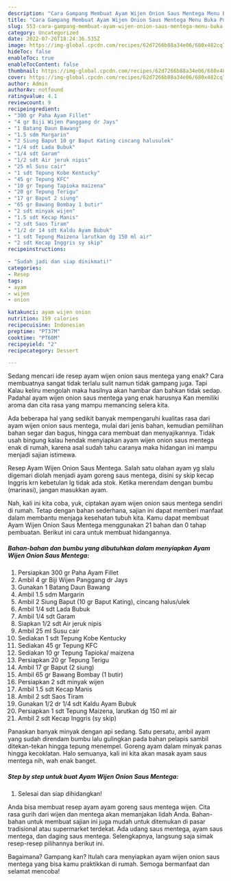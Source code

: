 ```yaml
---
description: "Cara Gampang Membuat Ayam Wijen Onion Saus Mentega Menu Buka Puas"
title: "Cara Gampang Membuat Ayam Wijen Onion Saus Mentega Menu Buka Puas"
slug: 553-cara-gampang-membuat-ayam-wijen-onion-saus-mentega-menu-buka-puas
category: Uncategorized
date: 2022-07-26T18:24:36.535Z
image: https://img-global.cpcdn.com/recipes/62d7266b88a34e06/680x482cq70/ayam-wijen-onion-saus-mentega-foto-resep-utama.jpg
hideToc: false
enableToc: true
enableTocContent: false
thumbnail: https://img-global.cpcdn.com/recipes/62d7266b88a34e06/680x482cq70/ayam-wijen-onion-saus-mentega-foto-resep-utama.jpg
cover: https://img-global.cpcdn.com/recipes/62d7266b88a34e06/680x482cq70/ayam-wijen-onion-saus-mentega-foto-resep-utama.jpg
author: Admin
authorAv: notfound
ratingvalue: 4.1
reviewcount: 9
recipeingredient:
- "300 gr Paha Ayam Fillet"
- "4 gr Biji Wijen Panggang dr Jays"
- "1 Batang Daun Bawang"
- "1.5 sdm Margarin"
- "2 Siung Baput 10 gr Baput Kating cincang halusulek"
- "1/4 sdt Lada Bubuk"
- "1/4 sdt Garam"
- "1/2 sdt Air jeruk nipis"
- "25 ml Susu cair"
- "1 sdt Tepung Kobe Kentucky"
- "45 gr Tepung KFC"
- "10 gr Tepung Tapioka maizena"
- "20 gr Tepung Terigu"
- "17 gr Baput 2 siung"
- "65 gr Bawang Bombay 1 butir"
- "2 sdt minyak wijen"
- "1.5 sdt Kecap Manis"
- "2 sdt Saos Tiram"
- "1/2 dr 14 sdt Kaldu Ayam Bubuk"
- "1 sdt Tepung Maizena larutkan dg 150 ml air"
- "2 sdt Kecap Inggris sy skip"
recipeinstructions:

- "Sudah jadi dan siap dinikmati!"
categories:
- Resep
tags:
- ayam
- wijen
- onion

katakunci: ayam wijen onion 
nutrition: 159 calories
recipecuisine: Indonesian
preptime: "PT37M"
cooktime: "PT60M"
recipeyield: "2"
recipecategory: Dessert

---
```



Sedang mencari ide resep ayam wijen onion saus mentega yang enak? Cara membuatnya sangat tidak terlalu sulit namun tidak gampang juga. Tapi Kalau keliru mengolah maka hasilnya akan hambar dan bahkan tidak sedap. Padahal ayam wijen onion saus mentega yang enak harusnya Kan memiliki aroma dan cita rasa yang mampu memancing selera kita.


Ada beberapa hal yang sedikit banyak mempengaruhi kualitas rasa dari ayam wijen onion saus mentega, mulai dari jenis bahan, kemudian pemilihan bahan segar dan bagus, hingga cara membuat dan menyajikannya. Tidak usah bingung kalau hendak menyiapkan ayam wijen onion saus mentega enak di rumah, karena asal sudah tahu caranya maka hidangan ini mampu menjadi sajian istimewa.

Resep Ayam Wijen Onion Saus Mentega. Salah satu olahan ayam yg slalu digemari diolah menjadi ayam goreng saus mentega, disini sy skip kecap Inggris krn kebetulan lg tidak ada stok. Ketika merendam dengan bumbu (marinasi), jangan masukkan ayam.


Nah, kali ini kita coba, yuk, ciptakan ayam wijen onion saus mentega sendiri di rumah. Tetap dengan bahan sederhana, sajian ini dapat memberi manfaat dalam membantu menjaga kesehatan tubuh kita. Kamu dapat membuat Ayam Wijen Onion Saus Mentega menggunakan 21 bahan dan 0 tahap pembuatan. Berikut ini cara untuk membuat hidangannya.

<!--inarticleads1-->

##### Bahan-bahan dan bumbu yang dibutuhkan dalam menyiapkan Ayam Wijen Onion Saus Mentega:

1. Persiapkan 300 gr Paha Ayam Fillet
1. Ambil 4 gr Biji Wijen Panggang dr Jays
1. Gunakan 1 Batang Daun Bawang
1. Ambil 1.5 sdm Margarin
1. Ambil 2 Siung Baput (10 gr Baput Kating), cincang halus/ulek
1. Ambil 1/4 sdt Lada Bubuk
1. Ambil 1/4 sdt Garam
1. Siapkan 1/2 sdt Air jeruk nipis
1. Ambil 25 ml Susu cair
1. Sediakan 1 sdt Tepung Kobe Kentucky
1. Sediakan 45 gr Tepung KFC
1. Sediakan 10 gr Tepung Tapioka/ maizena
1. Persiapkan 20 gr Tepung Terigu
1. Ambil 17 gr Baput (2 siung)
1. Ambil 65 gr Bawang Bombay (1 butir)
1. Persiapkan 2 sdt minyak wijen
1. Ambil 1.5 sdt Kecap Manis
1. Ambil 2 sdt Saos Tiram
1. Gunakan 1/2 dr 1/4 sdt Kaldu Ayam Bubuk
1. Persiapkan 1 sdt Tepung Maizena, larutkan dg 150 ml air
1. Ambil 2 sdt Kecap Inggris (sy skip)


Panaskan banyak minyak dengan api sedang. Satu persatu, ambil ayam yang sudah direndam bumbu lalu gulingkan pada bahan pelapis sambil ditekan-tekan hingga tepung menempel. Goreng ayam dalam minyak panas hingga kecoklatan. Halo semuanya, kali ini kita akan masak ayam saus mentega nih, wah enak banget. 

<!--inarticleads2-->

##### Step by step untuk buat Ayam Wijen Onion Saus Mentega:


1. Selesai dan siap dihidangkan!

Anda bisa membuat resep ayam ayam goreng saus mentega wijen. Cita rasa gurih dari wijen dan mentega akan memanjakan lidah Anda. Bahan-bahan untuk membuat sajian ini juga mudah untuk ditemukan di pasar tradisional atau supermarket terdekat. Ada udang saus mentega, ayam saus mentega, dan daging saus mentega. Selengkapnya, langsung saja simak resep-resep pilihannya berikut ini. 

Bagaimana? Gampang kan? Itulah cara menyiapkan ayam wijen onion saus mentega yang bisa kamu praktikkan di rumah. Semoga bermanfaat dan selamat mencoba!
